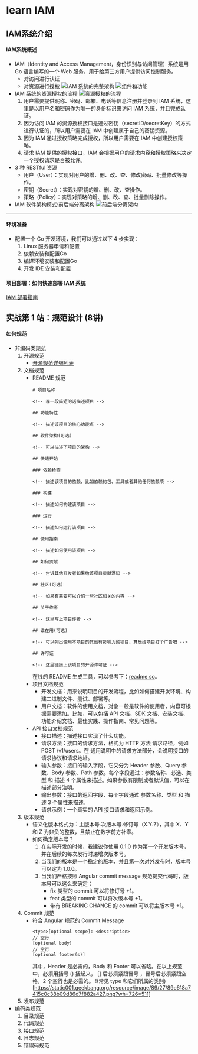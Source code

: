 # learn IAM
## IAM系统介绍
#### IAM系统概述
* IAM（Identity and Access Management，身份识别与访问管理）系统是用 Go 语言编写的一个 Web 服务，用于给第三方用户提供访问控制服务。
    * 对访问进行认证
    * 对资源进行授权
![IAM 系统的完整架构](https://static001.geekbang.org/resource/image/0a/42/0a5f6fd67af1eda1c690c8216dc5e042.jpg?wh=3197*2063)
![组件和功能](https://static001.geekbang.org/resource/image/6c/71/6cdbde36255c7fb2d4f2e718c9077a71.jpeg?wh=1920*1043)
* IAM 系统的资源授权的流程
    ![资源授权的流程](https://static001.geekbang.org/resource/image/ee/50/eed75fcd91d6e726ca74315d65193150.jpg?wh=2513*1134)
    1. 用户需要提供昵称、密码、邮箱、电话等信息注册并登录到 IAM 系统，这里是以用户名和密码作为唯一的身份标识来访问 IAM 系统，并且完成认证。
    2. 因为访问 IAM 的资源授权接口是通过密钥（secretID/secretKey）的方式进行认证的，所以用户需要在 IAM 中创建属于自己的密钥资源。
    3. 因为 IAM 通过授权策略完成授权，所以用户需要在 IAM 中创建授权策略。
    4. 请求 IAM 提供的授权接口，IAM 会根据用户的请求内容和授权策略来决定一个授权请求是否被允许。
* 3 种 RESTful 资源
    * 用户（User）：实现对用户的增、删、改、查、修改密码、批量修改等操作。
    * 密钥（Secret）：实现对密钥的增、删、改、查操作。
    * 策略（Policy）：实现对策略的增、删、改、查、批量删除操作。
* IAM 软件架构模式:前后端分离架构
![前后端分离架构](https://static001.geekbang.org/resource/image/a2/76/a2e1f1cc135debd86611yya1f221c476.jpg?wh=2519*1447)
---
#### 环境准备
* 配置一个 Go 开发环境，我们可以通过以下 4 步实现：
    1. Linux 服务器申请和配置
    2. 依赖安装和配置Go 
    3. 编译环境安装和配置Go 
    4. 开发 IDE 安装和配置
#### 项目部署：如何快速部署 IAM 系统
[IAM 部署指南](https://github.com/marmotedu/iam/blob/master/docs/guide/zh-CN/installation/README.md)
## 实战第 1 站：规范设计 (8讲)
#### 如何规范
* 非编码类规范
    1. 开源规范
        * [开源规范详细列表](https://github.com/marmotedu/geekbang-go/blob/master/%E5%BC%80%E6%BA%90%E8%A7%84%E8%8C%83%E8%AF%A6%E7%BB%86%E5%88%97%E8%A1%A8.md)
    2. 文档规范
        * README 规范
            ```
            # 项目名称

            <!-- 写一段简短的话描述项目 -->

            ## 功能特性

            <!-- 描述该项目的核心功能点 -->

            ## 软件架构(可选)

            <!-- 可以描述下项目的架构 -->

            ## 快速开始

            ### 依赖检查

            <!-- 描述该项目的依赖，比如依赖的包、工具或者其他任何依赖项 -->

            ### 构建

            <!-- 描述如何构建该项目 -->

            ### 运行

            <!-- 描述如何运行该项目 -->

            ## 使用指南

            <!-- 描述如何使用该项目 -->

            ## 如何贡献

            <!-- 告诉其他开发者如果给该项目贡献源码 -->

            ## 社区(可选)

            <!-- 如果有需要可以介绍一些社区相关的内容 -->

            ## 关于作者

            <!-- 这里写上项目作者 -->

            ## 谁在用(可选)

            <!-- 可以列出使用本项目的其他有影响力的项目，算是给项目打个广告吧 -->

            ## 许可证

            <!-- 这里链接上该项目的开源许可证 -->
            ```
            在线的 README 生成工具，可以参考下：[readme.so](https://readme.so/)。
        * 项目文档规范
            * 开发文档：用来说明项目的开发流程，比如如何搭建开发环境、构建二进制文件、测试、部署等。
            * 用户文档：软件的使用文档，对象一般是软件的使用者，内容可根据需要添加。比如，可以包括 API 文档、SDK 文档、安装文档、功能介绍文档、最佳实践、操作指南、常见问题等。
        * API 接口文档规范
            * 接口描述：描述接口实现了什么功能。
            * 请求方法：接口的请求方法，格式为 HTTP 方法 请求路径，例如 POST /v1/users。在 通用说明中的请求方法部分，会说明接口的请求协议和请求地址。
            * 输入参数：接口的输入字段，它又分为 Header 参数、Query 参数、Body 参数、Path 参数。每个字段通过：参数名称、必选、类型 和 描述 4 个属性来描述。如果参数有限制或者默认值，可以在描述部分注明。
            * 输出参数：接口的返回字段，每个字段通过 参数名称、类型 和 描述 3 个属性来描述。
            * 请求示例：一个真实的 API 接口请求和返回示例。
    3. 版本规范
        * 语义化版本格式为：主版本号.次版本号.修订号（X.Y.Z），其中 X、Y 和 Z 为非负的整数，且禁止在数字前方补零。
        * 如何确定版本号？
            1. 在实际开发的时候，我建议你使用 0.1.0 作为第一个开发版本号，并在后续的每次发行时递增次版本号。
            2. 当我们的版本是一个稳定的版本，并且第一次对外发布时，版本号可以定为 1.0.0。
            3. 当我们严格按照 Angular commit message 规范提交代码时，版本号可以这么来确定：
                * fix 类型的 commit 可以将修订号 +1。
                * feat 类型的 commit 可以将次版本号 +1。
                * 带有 BREAKING CHANGE 的 commit 可以将主版本号 +1。
    4. Commit 规范
        * 符合 Angular 规范的 Commit Message
            ```
            <type>[optional scope]: <description>
            // 空行
            [optional body]
            // 空行
            [optional footer(s)]
            ```
            其中，Header 是必需的，Body 和 Footer 可以省略。在以上规范中，必须用括号 () 括起来， [] 后必须紧跟冒号 ，冒号后必须紧跟空格，2 个空行也是必需的。
            !(常见 type 和它们所属的类别)[https://static001.geekbang.org/resource/image/89/27/89c618a7415c0c38b09d86d7f882a427.png?wh=726*511]
    5. 发布规范
* 编码类规范
    1. 目录规范
    2. 代码规范
    3. 接口规范
    4. 日志规范
    5. 错误码规范